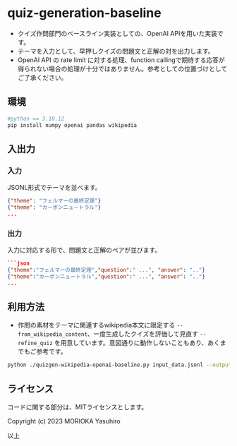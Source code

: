 # quiz-generation-baseline

- クイズ作問部門のベースライン実装としての、OpenAI APIを用いた実装です。
- テーマを入力として、早押しクイズの問題文と正解の対を出力します。
- OpenAI API の rate limit に対する処理、function callingで期待する応答が得られない場合の処理が十分ではありません。参考としての位置づけとしてご了承ください。


## 環境

```bash
#python == 3.10.12
pip install numpy openai pandas wikipedia

```

## 入出力

### 入力

JSONL形式でテーマを並べます。

```json
{"theme": "フェルマーの最終定理"} 
{"theme": "カーボンニュートラル"}
...
```

### 出力

入力に対応する形で、問題文と正解のペアが並びます。

```json
```json
{"theme":"フェルマーの最終定理","question":" ...", "answer": ".."}
{"theme":"カーボンニュートラル","question":" ...", "answer": ".."}
...
```

## 利用方法

- 作問の素材をテーマに関連するwikipedia本文に限定する `--from_wikipedia_content`、一度生成したクイズを評価して見直す `--refine_quiz` を用意しています。意図通りに動作しないこともあり、あくまでもご参考です。

```bash
python ./quizgen-wikipedia-openai-baseline.py input_data.jsonl --output_file output_`date +%Y%m%d-%H%M%S`.jsonl --verbose  --from_wikipedia_content --refine_quiz  --refine--retry_max 1 --debug 
```

## ライセンス

コードに関する部分は、MITライセンスとします。

Copyright (c) 2023 MORIOKA Yasuhiro

以上
